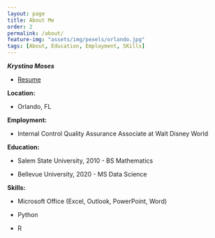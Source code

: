 ```yaml
---
layout: page
title: About Me
order: 2
permalink: /about/
feature-img: "assets/img/pexels/orlando.jpg"
tags: [About, Education, Employment, SKills]
---
```


**_Krystina Moses_**

* [Resume](https://documentcloud.adobe.com/link/track?uri=urn:aaid:scds:US:4539ff55-ac3b-4f57-bd82-3d1e47c4138c)

**Location:** 
* Orlando, FL

**Employment:** 
* Internal Control Quality Assurance Associate at Walt Disney World

**Education:** 
* Salem State University, 2010 - BS Mathematics

* Bellevue University, 2020 - MS Data Science

**Skills:**
* Microsoft Office (Excel, Outlook, PowerPoint, Word)

* Python

* R
